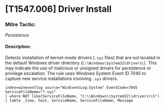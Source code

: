 # [T1547.006] Driver Install

### Mitre Tactic:  
*Persistence*

#### Description:  
Detects installation of kernel-mode drivers (`.sys` files) that are not located in the default Windows driver directory (`C:\Windows\System32\drivers\`). This may indicate the use of malicious or unsigned drivers for persistence or privilege escalation. The rule uses Windows System Event ID 7045 to capture new service installations involving `.sys` drivers.

```spl
index=wineventlog source="WinEventLog:System" EventCode=7045 ServiceFileName="*.sys"
| where NOT like(ServiceFileName, "C:\\Windows\\System32\\drivers\\%")
| table _time, host, ServiceName, ServiceFileName, Message
```